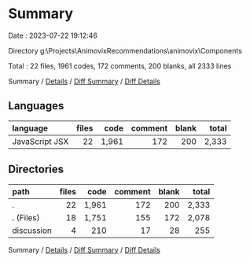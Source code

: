 # Summary

Date : 2023-07-22 19:12:46

Directory g:\\Projects\\AnimovixRecommendations\\animovix\\Components

Total : 22 files,  1961 codes, 172 comments, 200 blanks, all 2333 lines

Summary / [Details](details.md) / [Diff Summary](diff.md) / [Diff Details](diff-details.md)

## Languages
| language | files | code | comment | blank | total |
| :--- | ---: | ---: | ---: | ---: | ---: |
| JavaScript JSX | 22 | 1,961 | 172 | 200 | 2,333 |

## Directories
| path | files | code | comment | blank | total |
| :--- | ---: | ---: | ---: | ---: | ---: |
| . | 22 | 1,961 | 172 | 200 | 2,333 |
| . (Files) | 18 | 1,751 | 155 | 172 | 2,078 |
| discussion | 4 | 210 | 17 | 28 | 255 |

Summary / [Details](details.md) / [Diff Summary](diff.md) / [Diff Details](diff-details.md)